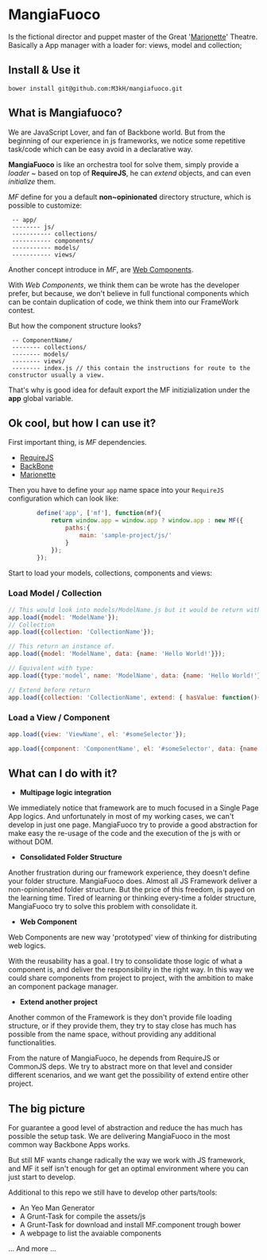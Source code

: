 MangiaFuoco
==========
Is the fictional director and puppet master of the Great '[Marionette](http://www.marionettejs.com)' Theatre.
Basically a App manager with a loader for: views, model and collection;

## Install & Use it
```
bower install git@github.com:M3kH/mangiafuoco.git
```
## What is Mangiafuoco?
We are JavaScript Lover, and fan of Backbone world.
But from the beginning of our experience in js frameworks, we notice some repetitive task/code which can be easy avoid in a declarative way.

**MangiaFuoco** is like an orchestra tool for solve them, simply provide a *loader* ~  based on top of **RequireJS**, he can *extend* objects, and can even *initialize* them.

*MF* define for you a default **non~opinionated** directory structure, which is possible to customize:

```
 -- app/
 -------- js/
 ----------- collections/
 ----------- components/
 ----------- models/
 ----------- views/
```

Another concept introduce in *MF*, are [Web Components](http://webcomponents.org/).

With *Web Components*, we think them can be wrote has the developer prefer, but because, we don't believe in full functional components which can be contain duplication of code, we think them into our FrameWork contest.

But how the component structure looks?

```
 -- ComponentName/
 -------- collections/
 -------- models/
 -------- views/
 -------- index.js // this contain the instructions for route to the constructor usually a view.
```

That's why is good idea for default export the MF initizialization under the **app** global variable.


## Ok cool, but how I can use it?
First important thing, is *MF* dependencies.

- [RequireJS](http://www.requirejs.org)
- [BackBone](http://www.backbonejs.org)
- [Marionette](http://www.marionettejs.org)

Then you have to define your `app` name space into your `RequireJS` configuration which can look like:

```javascript
        define('app', ['mf'], function(mf){
            return window.app = window.app ? window.app : new MF({
                paths:{
                    main: 'sample-project/js/'
                }
            });
        });
```

Start to load your models, collections, components and views:

### Load Model / Collection
```javascript
// This would look into models/ModelName.js but it would be return without be initialize
app.load({model: 'ModelName'}); 
// Collection
app.load({collection: 'CollectionName'});

// This return an instance of.
app.load({model: 'ModelName', data: {name: 'Hello World!'}});

// Equivalent with type:
app.load({type:'model', name: 'ModelName', data: {name: 'Hello World!'}});

// Extend before return
app.load({collection: 'CollectionName', extend: { hasValue: function(){ return this.value ? true : false}}});
```

### Load a View / Component
```javascript
app.load({view: 'ViewName', el: '#someSelector'}); 

app.load({component: 'ComponentName', el: '#someSelector', data: {name: 'Hello World!'}});
```

## What can I do with it?

- **Multipage logic integration**

 We immediately notice that framework are to much focused in a Single Page App logics.
And unfortunately in most of my working cases, we can't develop in just one page.
MangiaFuoco try to provide a good abstraction for make easy the re-usage of the code and the execution of the js with or without DOM.

- **Consolidated Folder Structure**

 Another frustration during our framework experience, they doesn't define your folder structure. MangiaFuoco does.
Almost all JS Framework deliver a non-opinionated folder structure. But the price of this freedom, is payed on the learning time.
Tired of learning or thinking every-time a folder structure, MangiaFuoco try to solve this problem with consolidate it.

- **Web Component**

 Web Components are new way 'prototyped' view of thinking for distributing web logics.

 With the reusability has a goal. I try to consolidate those logic of what a component is, and deliver the responsibility in the right way.
In this way we could share components from project to project, with the ambition to make an component package manager.

- **Extend another project**

 Another common of the Framework is they don't provide file loading structure, or if they provide them, they try to stay close has much
has possible from the name space, without providing any additional functionalities.

 From the nature of MangiaFuoco, he depends from RequireJS or CommonJS deps. We try to abstract more on that level and consider different
scenarios, and we want get the possibility of extend entire other project.

## The big picture
For guarantee a good level of abstraction and reduce the has much has possible the setup task. We are delivering MangiaFuoco in the most common way Backbone Apps works.

But still MF wants change radically the way we work with JS framework, and MF it self isn't enough for get an optimal environment where you can just start to develop.

Additional to this repo we still have to develop other parts/tools:

- An Yeo Man Generator
- A Grunt-Task for compile the assets/js
- A Grunt-Task for download and install MF.component trough bower
- A webpage to list the avaiable components

... And more ...